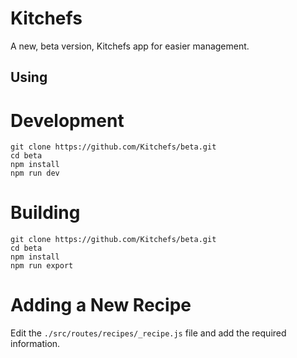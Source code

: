 # Kitchefs

A new, beta version, Kitchefs app for easier management.

## Using

# Development

```
git clone https://github.com/Kitchefs/beta.git
cd beta
npm install
npm run dev
```

# Building

```
git clone https://github.com/Kitchefs/beta.git
cd beta
npm install
npm run export
```

# Adding a New Recipe

Edit the `./src/routes/recipes/_recipe.js` file and add the required information.